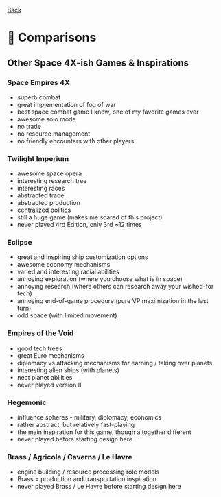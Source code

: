 [Back](https://github.com/haslo/space4x/blob/master/readme.md)

# :love_letter: Comparisons

## Other Space 4X-ish Games & Inspirations

### Space Empires 4X

* superb combat
* great implementation of fog of war
* best space combat game I know, one of my favorite games ever
* awesome solo mode
* no trade
* no resource management
* no friendly encounters with other players

### Twilight Imperium

* awesome space opera
* interesting research tree
* interesting races
* abstracted trade
* abstracted production
* centralized politics
* still a huge game (makes me scared of this project)
* never played 4rd Edition, only 3rd ~12 times

### Eclipse

* great and inspiring ship customization options
* awesome economy mechanisms
* varied and interesting racial abilities
* annoying exploration (where you choose what is in space)
* annoying research (where others can research away your wished-for tech)
* annoying end-of-game procedure (pure VP maximization in the last turn)
* odd space (with limited movement)

### Empires of the Void

* good tech trees
* great Euro mechanisms
* diplomacy vs attacking mechanisms for earning / taking over planets
* interesting alien ships (with planets)
* neat planet abilities
* never played version II

### Hegemonic

* influence spheres - military, diplomacy, economics
* rather abstract, but relatively fast-playing
* the main inspiration for this game, though altogether different
* never played before starting design here

### Brass / Agricola / Caverna / Le Havre

* engine building / resource processing role models
* Brass = production and transportation inspiration
* never played Brass / Le Havre before starting design here
